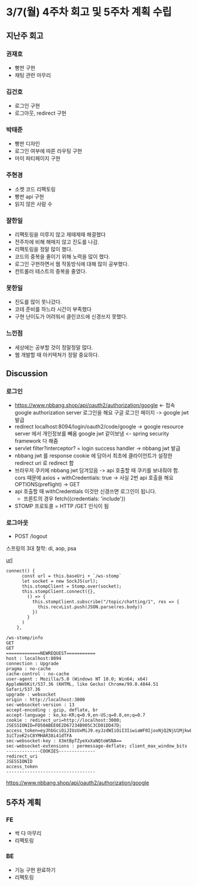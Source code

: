 # 3/7(월) 4주차 회고 및 5주차 계획 수립

## 지난주 회고

### 권재호

- 빵판 구현
- 채팅 관련 마무리

### 김건호

- 로그인 구현
- 로그아웃, redirect 구현

### 박태준

- 빵판 디자인
- 로그인 여부에 따른 라우팅 구현
- 마이 파티페이지 구현

### 주현경

- 소켓 코드 리팩토링
- 빵판 api 구현
- 읽지 않은 사람 수

### 잘한일

- 리팩토링을 미루지 않고 제때제때 해결했다
- 전주차에 비해 해매지 않고 진도를 나감.
- 리팩토링을 정말 많이 했다.
- 코드의 중복을 줄이기 위해 노력을 많이 했다.
- 로그인 구현하면서 웹 작동방식에 대해 많이 공부했다.
- 컨트롤러 테스트의 중복을 줄였다.

### 못한일

- 진도를 많이 못나갔다.
- 코테 준비를 하느라 시간이 부족했다
- 구현 난이도가 어려워서 클린코드에 신경쓰지 못했다.

### 느낀점

- 세상에는 공부할 것이 정말정말 많다.
- 웹 개발할 때 아키텍쳐가 정말 중요하다.

## Discussion

### 로그인

- https://www.nbbang.shop/api/oauth2/authorization/google <- 접속 google authorization server 로그인을 해요 구글 로그인 페이지 -> google jwt 발급
- redirect localhost:8094/login/oauth2/code/google -> google resource server 에서 개인정보를 빼옴 google jwt 같이보냄 <- spring security framework 다 해줌
- servlet filter?interceptor? = login success handler -> nbbang jwt 발급
- nbbang jwt 를 response cookie 에 담아서 최초에 클라이언트가 설정한 redirect uri 로 redirect 함
- 브라우저 쿠키에 nbbang jwt 담겨있음 -> api 호출할 때 쿠키를 보내줘야 함. cors 때문에 axios + withCredentials: true -> 사실 2번 api 호출을 해요 OPTIONS(preflight) -> GET
- api 호출할 때 withCredentials 이것만 신경쓰면 로그인이 됩니다.
  - 프론트의 경우 fetch({credentials: 'include'})
- STOMP 프로토콜 = HTTP /GET 인식이 됨

### 로그아웃

- POST /logout

스프링의 3대 철학: di, aop, psa

<a href='http://localhost:8094/oauth2/authorization/google?redirect_uri=http://localhost:3000'>url</a>

```
connect() {
      const url = this.baseUri + `/ws-stomp`
      let socket = new SockJS(url);
      this.stompClient = Stomp.over(socket);
      this.stompClient.connect({},
        () => {
          this.stompClient.subscribe("/topic/chatting/1", res => {
            this.recvList.push(JSON.parse(res.body))
          })
        }
      )
    },
```

```
/ws-stomp/info
GET
GET
=============NEWREQUEST===========
host : localhost:8094
connection : Upgrade
pragma : no-cache
cache-control : no-cache
user-agent : Mozilla/5.0 (Windows NT 10.0; Win64; x64) AppleWebKit/537.36 (KHTML, like Gecko) Chrome/99.0.4844.51 Safari/537.36
upgrade : websocket
origin : http://localhost:3000
sec-websocket-version : 13
accept-encoding : gzip, deflate, br
accept-language : ko,ko-KR;q=0.9,en-US;q=0.8,en;q=0.7
cookie : redirect_uri=http://localhost:3000; JSESSIONID=FD50ABEE0E2D67234B905C3CD01DD47D; access_token=eyJhbGciOiJIUzUxMiJ9.eyJzdWIiOiI3IiwiaWF0IjoxNjQ2NjU1MjkwLCJleHAiOjE2NDY2NTg4OTB9.OiYr77NHBWWxyhxNwppgRPtVFrn24eC9fiFy3Bi3HO_gNKx_AqkBYmxefVYl-3iCTzeK2sC8YMHAR38i41dTFA
sec-websocket-key : X3mtBpTZyeXxXaNQtoWSNA==
sec-websocket-extensions : permessage-deflate; client_max_window_bits
-------------COOKIES--------------
redirect_uri
JSESSIONID
access_token
----------------------------------
```

https://www.nbbang.shop/api/oauth2/authorization/google

## 5주차 계획

### FE

- 싹 다 마무리
- 리펙토링

### BE

- 기능 구현 완료하기
- 리펙토링
